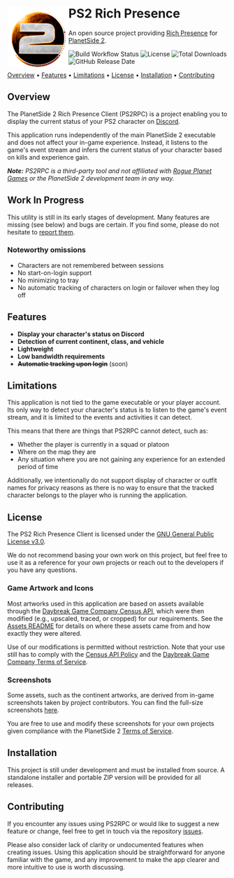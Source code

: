 # <img src="https://raw.githubusercontent.com/leonhard-s/ps2-rich-presence/main/assets/icon.png" align="left" height="140"/>PS2 Rich Presence

An open source project providing [Rich Presence](https://discord.com/rich-presence) for [PlanetSide 2](https://www.planetside2.com/home).

<!-- TODO: Enable repository shields after release. -->

![Build Workflow Status](https://img.shields.io/github/workflow/status/leonhard-s/ps2-rich-presence/build)
![License](https://img.shields.io/github/license/leonhard-s/ps2-rich-presence)
![Total Downloads](https://img.shields.io/github/downloads/leonhard-s/ps2-rich-presence/total)
![GitHub Release Date](https://img.shields.io/github/release-date/leonhard-s/ps2-rich-presence)

[Overview](#overview) • [Features](#features) • [Limitations](#limitations) • [License](#license) • [Installation](#installation) • [Contributing](#contributing)

## Overview

The PlanetSide 2 Rich Presence Client (PS2RPC) is a project enabling you to display the current status of your PS2 character on [Discord](https://discord.com/).

<!-- TODO: Add example presence screenshots -->

This application runs independently of the main PlanetSide 2 executable and does not affect your in-game experience. Instead, it listens to the game's event stream and infers the current status of your character based on kills and experience gain.

***Note:** PS2RPC is a third-party tool and not affiliated with [Rogue Planet Games](https://www.rogueplanetgaming.com/home) or the PlanetSide 2 development team in any way.*

## Work In Progress

This utility is still in its early stages of development. Many features are missing (see below) and bugs are certain. If you find some, please do not hesitate to [report them](https://github.com/leonhard-s/ps2-rich-presence/issues).

### Noteworthy omissions

- Characters are not remembered between sessions
- No start-on-login support
- No minimizing to tray
- No automatic tracking of characters on login or failover when they log off

## Features

- **Display your character's status on Discord**
- **Detection of current continent, class, and vehicle**
- **Lightweight**
- **Low bandwidth requirements**
- ~~**Automatic tracking upon login**~~ (soon)

## Limitations

This application is not tied to the game executable or your player account. Its only way to detect your character's status is to listen to the game's event stream, and it is limited to the events and activities it can detect.

This means that there are things that PS2RPC cannot detect, such as:

- Whether the player is currently in a squad or platoon
- Where on the map they are
- Any situation where you are not gaining any experience for an extended period of time

Additionally, we intentionally do not support display of character or outfit names for privacy reasons as there is no way to ensure that the tracked character belongs to the player who is running the application.

## License

The PS2 Rich Presence Client is licensed under the [GNU General Public License v3.0](https://www.gnu.org/licenses/gpl-3.0.en.html).

We do not recommend basing your own work on this project, but feel free to use it as a reference for your own projects or reach out to the developers if you have any questions.

### Game Artwork and Icons

Most artworks used in this application are based on assets available through the [Daybreak Game Company Census API](http://census.daybreakgames.com/), which were then modified (e.g., upscaled, traced, or cropped) for our requirements. See the [Assets README](https://github.com/leonhard-s/ps2-rich-presence/tree/main/assets) for details on where these assets came from and how exactly they were altered.

Use of our modifications is permitted without restriction. Note that your use still has to comply with the [Census API Policy](http://census.daybreakgames.com/#services-api-policy) and the [Daybreak Game Company Terms of Service](https://www.daybreakgames.com/terms-of-service#section13).

### Screenshots

Some assets, such as the continent artworks, are derived from in-game screenshots taken by project contributors. You can find the full-size screenshots [here](https://github.com/leonhard-s/ps2-rich-presence/tree/main/assets/screenshots).

You are free to use and modify these screenshots for your own projects given compliance with the PlanetSide 2 [Terms of Service](https://www.daybreakgames.com/terms-of-service#section13).

## Installation

This project is still under development and must be installed from source. A standalone installer and portable ZIP version will be provided for all releases.

## Contributing

If you encounter any issues using PS2RPC or would like to suggest a new feature or change, feel free to get in touch via the repository [issues](https://github.com/leonhard-s/ps2-rich-presence/issues).

Please also consider lack of clarity or undocumented features when creating issues. Using this application should be straightforward for anyone familiar with the game, and any improvement to make the app clearer and more intuitive to use is worth discussing.
